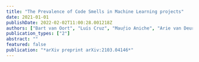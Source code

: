 ```yaml
---
title: "The Prevalence of Code Smells in Machine Learning projects"
date: 2021-01-01
publishDate: 2022-02-02T11:00:28.001218Z
authors: ["Bart van Oort", "Luı́s Cruz", "Mauŗ́io Aniche", "Arie van Deursen"]
publication_types: ["2"]
abstract: ""
featured: false
publication: "*arXiv preprint arXiv:2103.04146*"
---
```


